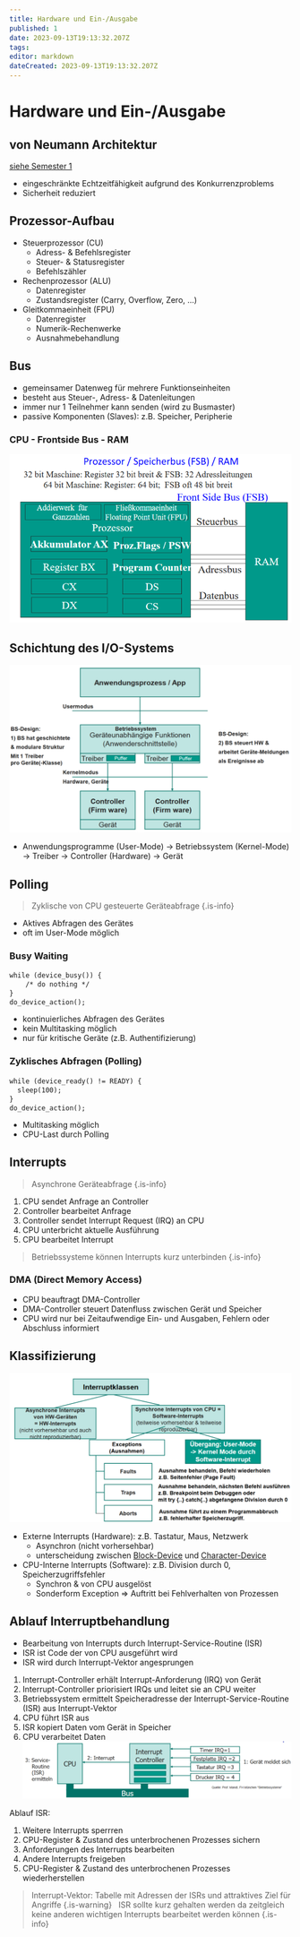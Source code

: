 ```yaml
---
title: Hardware und Ein-/Ausgabe
published: 1
date: 2023-09-13T19:13:32.207Z
tags: 
editor: markdown
dateCreated: 2023-09-13T19:13:32.207Z
---
```


# Hardware und Ein-/Ausgabe

## von Neumann Architektur

[siehe Semester 1](/fom/semester-1/hardware-grundlagen/klausurvorbereitung.md#von-neumann-architektur)

- eingeschränkte Echtzeitfähigkeit aufgrund des Konkurrenzproblems
- Sicherheit reduziert

## Prozessor-Aufbau

- Steuerprozessor (CU)
  - Adress- & Befehlsregister
  - Steuer- & Statusregister
  - Befehlszähler
- Rechenprozessor (ALU)
  - Datenregister
  - Zustandsregister (Carry, Overflow, Zero, ...)
- Gleitkommaeinheit (FPU)
  - Datenregister
  - Numerik-Rechenwerke
  - Ausnahmebehandlung

## Bus

- gemeinsamer Datenweg für mehrere Funktionseinheiten
- besteht aus Steuer-, Adress- & Datenleitungen
- immer nur 1 Teilnehmer kann senden (wird zu Busmaster)
- passive Komponenten (Slaves): z.B. Speicher, Peripherie

### CPU - Frontside Bus - RAM

![cpu-fsb-ram](cpu-fsb-ram.png)

## Schichtung des I/O-Systems

![Schichtung](io-schichtung.png)

- Anwendungsprogramme (User-Mode) -> Betriebssystem (Kernel-Mode) -> Treiber -> Controller (Hardware) -> Gerät

## Polling

> Zyklische von CPU gesteuerte Geräteabfrage
{.is-info}

- Aktives Abfragen des Gerätes
- oft im User-Mode möglich

### Busy Waiting

```pseudocode
while (device_busy()) {
    /* do nothing */
}
do_device_action();
```

- kontinuierliches Abfragen des Gerätes
- kein Multitasking möglich
- nur für kritische Geräte (z.B. Authentifizierung)

### Zyklisches Abfragen (Polling)

```pseudocode
while (device_ready() != READY) {
  sleep(100);
}
do_device_action();
```

- Multitasking möglich
- CPU-Last durch Polling

## Interrupts

> Asynchrone Geräteabfrage
{.is-info}

1. CPU sendet Anfrage an Controller
1. Controller bearbeitet Anfrage
1. Controller sendet Interrupt Request (IRQ) an CPU
1. CPU unterbricht aktuelle Ausführung
1. CPU bearbeitet Interrupt

> Betriebssysteme können Interrupts kurz unterbinden
{.is-info}

### DMA (Direct Memory Access)

- CPU beauftragt DMA-Controller
- DMA-Controller steuert Datenfluss zwischen Gerät und Speicher
- CPU wird nur bei Zeitaufwendige Ein- und Ausgaben, Fehlern oder Abschluss informiert

## Klassifizierung

![Interruptklassifizierung](Interruptklassifizierung.png)

- Externe Interrupts (Hardware): z.B. Tastatur, Maus, Netzwerk
  - Asynchron (nicht vorhersehbar)
  - unterscheidung zwischen [Block-Device](/fom/semester-1/hardware-grundlagen/Klausurvorbereitung2.md#block-device) und [Character-Device](/fom/semester-1/hardware-grundlagen/Klausurvorbereitung2.md#char-device)
- CPU-Interne Interrupts (Software): z.B. Division durch 0, Speicherzugriffsfehler
  - Synchron & von CPU ausgelöst
  - Sonderform Exception => Auftritt bei Fehlverhalten von Prozessen

## Ablauf Interruptbehandlung

- Bearbeitung von Interrupts durch Interrupt-Service-Routine (ISR)
- ISR ist Code der von CPU ausgeführt wird
- ISR wird durch Interrupt-Vektor angesprungen

1. Interrupt-Controller erhält Interrupt-Anforderung (IRQ) von Gerät
1. Interrupt-Controller priorisiert IRQs und leitet sie an CPU weiter
1. Betriebssystem ermittelt Speicheradresse der Interrupt-Service-Routine (ISR) aus Interrupt-Vektor
1. CPU führt ISR aus
1. ISR kopiert Daten vom Gerät in Speicher
1. CPU verarbeitet Daten
![Interruptbehandlung](Interruptbehandlung.png)

Ablauf ISR:

1. Weitere Interrupts sperrren
1. CPU-Register & Zustand des unterbrochenen Prozesses sichern
1. Anforderungen des Interrupts bearbeiten
1. Andere Interrupts freigeben
1. CPU-Register & Zustand des unterbrochenen Prozesses wiederherstellen

> Interrupt-Vektor: Tabelle mit Adressen der ISRs und attraktives Ziel für Angriffe
{.is-warning}
&nbsp;
> ISR sollte kurz gehalten werden da zeitgleich keine anderen wichtigen Interrupts bearbeitet werden können
{.is-info}
